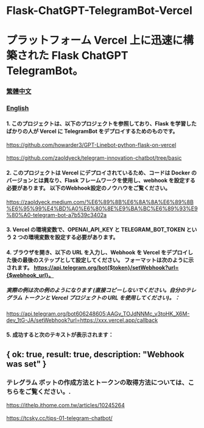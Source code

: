 # Flask-ChatGPT-TelegramBot-Vercel
# プラットフォーム Vercel 上に迅速に構築された Flask ChatGPT TelegramBot。


### [繁體中文](https://github.com/pyfbsdk59/Flask-ChatGPT-TelegramBot-Docker/blob/main/README.md)
### [English](https://github.com/pyfbsdk59/Flask-ChatGPT-TelegramBot-Docker/blob/main/README_en.md)


#### 1. このプロジェクトは、以下のプロジェクトを参照しており、Flask を学習したばかりの人が Vercel に TelegramBot をデプロイするためのものです。

https://github.com/howarder3/GPT-Linebot-python-flask-on-vercel<br><br>
https://github.com/zaoldyeck/telegram-innovation-chatbot/tree/basic

#### 2. このプロジェクトは Vercel にデプロイされているため、コードは Docker のバージョンとは異なり、Flask フレームワークを使用し、webhook を設定する必要があります。 以下のWebhook設定のノウハウをご覧ください。

https://zaoldyeck.medium.com/%E6%89%8B%E6%8A%8A%E6%89%8B%E6%95%99%E4%BD%A0%E6%80%8E%E9%BA%BC%E6%89%93%E9%80%A0-telegram-bot-a7b539c3402a

#### 3. Vercel の環境変数で、OPENAI_API_KEY と TELEGRAM_BOT_TOKEN という 2 つの環境変数を設定する必要があります。

#### 4. ブラウザを開き、以下の URL を入力し、Webhook を Vercel をデプロイした後の最後のステップとして設定してください。 フォーマットは次のように示されます。 https://api.telegram.org/bot{$token}/setWebhook?url={$webhook_url}。

##### 実際の例は次の例のようになります (直接コピーしないでください。自分のテレグラム トークンと Vercel プロジェクトの URL を使用してください)。：


https://api.telegram.org/bot606248605:AAGv_TOJdNNMc_v3toHK_X6M-dev_1tG-JA/setWebhook?url=https://xxx.vercel.app/callback


#### 5. 成功すると次のテキストが表示されます：

{
  ok: true,
  result: true,
  description: "Webhook was set"
}
------
### テレグラム ボットの作成方法とトークンの取得方法については、こちらをご覧ください。. 
https://ithelp.ithome.com.tw/articles/10245264<br><br>
https://tcsky.cc/tips-01-telegram-chatbot/

